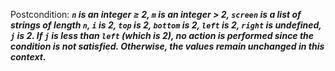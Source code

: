 Postcondition: ***`n` is an integer ≥ 2, `m` is an integer > 2, `screen` is a list of strings of length `n`, `i` is 2, `top` is 2, `bottom` is 2, `left` is 2, `right` is undefined, `j` is 2. If `j` is less than `left` (which is 2), no action is performed since the condition is not satisfied. Otherwise, the values remain unchanged in this context.***
